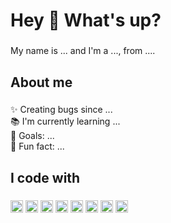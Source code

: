 <h1 align="left">Hey 👋 What's up?</h1>

###

<p align="left">My name is ... and I'm a ..., from ....</p>

###

<h2 align="left">About me</h2>

###

<p align="left">✨ Creating bugs since ...<br>📚 I'm currently learning ...<br>🎯 Goals: ...<br>🎲 Fun fact: ...</p>

###

<h2 align="left">I code with</h2>

###

<div align="left">
  <img src="https://cdn.jsdelivr.net/gh/devicons/devicon/icons/javascript/javascript-original.svg" height="20" alt="javascript logo"  />
  <img src="https://cdn.jsdelivr.net/gh/devicons/devicon/icons/typescript/typescript-original.svg" height="20" alt="typescript logo"  />
  <img src="https://cdn.jsdelivr.net/gh/devicons/devicon/icons/react/react-original.svg" height="20" alt="react logo"  />
  <img src="https://cdn.jsdelivr.net/gh/devicons/devicon/icons/nextjs/nextjs-original.svg" height="20" alt="nextjs logo"  />
  <img src="https://cdn.jsdelivr.net/gh/devicons/devicon/icons/storybook/storybook-original.svg" height="20" alt="storybook logo"  />
  <img src="https://cdn.jsdelivr.net/gh/devicons/devicon/icons/nodejs/nodejs-original.svg" height="20" alt="nodejs logo"  />
  <img src="https://cdn.jsdelivr.net/gh/devicons/devicon/icons/nestjs/nestjs-original.svg" height="20" alt="nestjs logo"  />
  <img src="https://cdn.jsdelivr.net/gh/devicons/devicon/icons/jest/jest-plain.svg" height="20" alt="jest logo"  />
</div>

###
